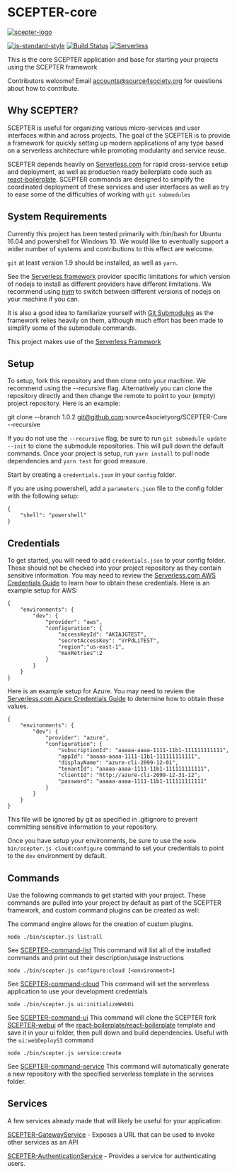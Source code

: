 # SCEPTER-core

[![scepter-logo](http://res.cloudinary.com/source-4-society/image/upload/v1514622047/scepter_hzpcqt.png)](https://github.com/source4societyorg/SCEPTER-core)

[![js-standard-style](https://cdn.rawgit.com/standard/standard/master/badge.svg)](http://standardjs.com)
[![Build Status](https://travis-ci.org/source4societyorg/SCEPTER-Core.svg?branch=master)](https://travis-ci.org/source4societyorg/SCEPTER-Core)
[![Serverless](http://public.serverless.com/badges/v1.svg)](http://serverless.com)

This is the core SCEPTER application and base for starting your projects using the SCEPTER framework

Contributors welcome! Email accounts@source4society.org for questions about how to contribute.

## Why SCEPTER?

SCEPTER is useful for organizing various micro-services and user interfaces within and across projects. The goal of the SCEPTER is to provide a framework for quickly setting up modern applications of any type based on a serverless architecture while promoting modularity and service reuse.

SCEPTER depends heavily on [Serverless.com](Serverless.com) for rapid cross-service setup and deployment, as well as production ready boilerplate code such as [react-boilerplate](https://github.com/react-boilerplate/react-boilerplate). SCEPTER commands are designed to simplify the coordinated deployment of these services and user interfaces as well as try to ease some of the difficulties of working with `git submodules`

## System Requirements

Currently this project has been tested primarily with /bin/bash for Ubuntu 16.04 and powershell for Windows 10. We would like to eventually support a wider number of systems and contributions to this effect are welcome.

`git` at least version 1.9 should be installed, as well as `yarn`.

See the [Serverless framework](https://serverless.com) provider specific limitations for which version of nodejs to install as different providers have different limitations. We recommend using [nvm](https://github.com/creationix/nvm) to switch between different versions of nodejs on your machine if you can.

It is also a good idea to familiarize yourself with [Git Submodules](https://git-scm.com/book/en/v2/Git-Tools-Submodules) as the framework relies heavily on them, although much effort has been made to simplify some of the submodule commands.

This project makes use of the [Serverless Framework](http://serverless.com)

## Setup

To setup, fork this repository and then clone onto your machine. We recommend using the --recursive flag. Alternatively you can clone the repository directly and then change the remote to point to your (empty) project repository. Here is an example:

  git clone --branch 1.0.2 git@github.com:source4societyorg/SCEPTER-Core --recursive

If you do not use the `--recursive` flag, be sure to run `git submodule update --init` to clone the submodule repositories. This will pull down the default commands. Once your project is setup, run `yarn install` to pull node dependencies and `yarn test` for good measure.

Start by creating a `credentials.json` in your `config` folder. 

If you are using powershell, add a `parameters.json` file to the config folder with the following setup:

    {
        "shell": "powershell"
    }

## Credentials

To get started, you will need to add `credentials.json` to your config folder. These should not be checked into your project repository as they contain sensitive information. You may need to review the [Serverless.com AWS Credentials Guide](https://serverless.com/framework/docs/providers/aws/guide/credentials/) to learn how to obtain these credentials. Here is an example setup for AWS:

    {
        "environments": {
            "dev": {
                "provider": "aws",
                "configuration": { 
                    "accessKeyId": "AKIAJGTEST",
                    "secretAccessKey": "VrPdLiTEST",
                    "region":"us-east-1",
                    "maxRetries":2
                }
            }
        }
    }

Here is an example setup for Azure. You may need to review the [Serverless.com Azure Credentials Guide](https://serverless.com/framework/docs/providers/azure/guide/credentials/) to determine how to obtain these values.

    {
        "environments": {
            "dev": {
                "provider": "azure",
                "configuration": {
                    "subscriptionId": "aaaaa-aaaa-1111-11b1-111111111111",
                    "appId": "aaaaa-aaaa-1111-11b1-111111111111",
                    "displayName": "azure-cli-2099-12-01",
                    "tenantId": "aaaaa-aaaa-1111-11b1-111111111111",
                    "clientId": "http://azure-cli-2099-12-31-12",
                    "password": "aaaaa-aaaa-1111-11b1-111111111111"
                }
            }
        }
    }

This file will be ignored by git as specified in .gitignore to prevent committing sensitive information to your repository.

Once you have setup your environments, be sure to use the `node bin/scepter.js cloud:configure` command to set your credentials to point to the `dev` environment by default. 

## Commands

Use the following commands to get started with your project. These commands are pulled into your project by default as part of the SCEPTER framework, and custom command plugins can be created as well:

The command engine allows for the creation of custom plugins. 

    node ./bin/scepter.js list:all

See [SCEPTER-command-list](https://github.com/source4societyorg/SCEPTER-command-list) This command will list all of the installed commands and print out their description/usage instructions

    node ./bin/scepter.js configure:cloud [<environment>]

See  [SCEPTER-command-cloud](https://github.com/source4societyorg/SCEPTER-command-cloud) This command will set the serverless application to use your development credentials

    node ./bin/scepter.js ui:initializeWebUi

See  [SCEPTER-command-ui](https://github.com/source4societyorg/SCEPTER-command-ui) This command will clone the SCEPTER fork [SCEPTER-webui](https://github.com/source4societyorg/SCEPTER-webui) of the [react-boilerplate/react-boilerplate](https://github.com/react-boilerplate/react-boilerplate) template and save it in your ui folder, then pull down and build dependencies. Useful with the `ui:webDeployS3` command

    node ./bin/scepter.js service:create

See  [SCEPTER-command-service](https://github.com/source4societyorg/SCEPTER-command-service) This command will automatically generate a new repository with the specified serverless template in the services folder.

## Services

A few services already made that will likely be useful for your application:

  [SCEPTER-GatewayService](https://github.com/source4societyorg/SCEPTER-GatewayService) - Exposes a URL that can be used to invoke other services as an API

  [SCEPTER-AuthenticationService](https://github.com/source4societyorg/SCEPTER-AuthenticationService) - Provides a service for authenticating users.


